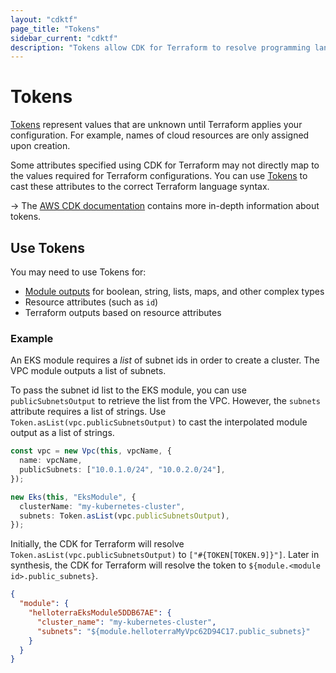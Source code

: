 ```yaml
---
layout: "cdktf"
page_title: "Tokens"
sidebar_current: "cdktf"
description: "Tokens allow CDK for Terraform to resolve programming language types to Terraform language syntax."
---
```


# Tokens

[Tokens](https://docs.aws.amazon.com/cdk/latest/guide/tokens.html)
represent values that are unknown until Terraform applies your configuration. For example, names of cloud resources are only assigned upon creation.

Some attributes specified using CDK for Terraform may not directly map to the values required for Terraform configurations. You can use [Tokens](https://docs.aws.amazon.com/cdk/latest/guide/tokens.html)
to cast these attributes to the correct Terraform language syntax.

-> The [AWS CDK documentation](https://docs.aws.amazon.com/cdk/latest/guide/tokens.html) contains more in-depth information about tokens.

## Use Tokens

You may need to use Tokens for:

- [Module outputs](/fundamentals/modules.html) for boolean, string, lists, maps, and other complex types
- Resource attributes (such as `id`)
- Terraform outputs based on resource attributes

### Example

An EKS module requires a _list_ of subnet ids in order to create a cluster. The VPC module outputs a list of subnets.

To pass the subnet id list to the EKS module, you can use `publicSubnetsOutput` to retrieve the list from the VPC. However, the `subnets` attribute
requires a list of strings. Use `Token.asList(vpc.publicSubnetsOutput)` to cast the interpolated module
output as a list of strings.

```typescript
const vpc = new Vpc(this, vpcName, {
  name: vpcName,
  publicSubnets: ["10.0.1.0/24", "10.0.2.0/24"],
});

new Eks(this, "EksModule", {
  clusterName: "my-kubernetes-cluster",
  subnets: Token.asList(vpc.publicSubnetsOutput),
});
```

Initially, the CDK for Terraform will resolve `Token.asList(vpc.publicSubnetsOutput)` to `["#{TOKEN[TOKEN.9]}"]`.
Later in synthesis, the CDK for Terraform will resolve the token to `${module.<module id>.public_subnets}`.

```json
{
  "module": {
    "helloterraEksModule5DDB67AE": {
      "cluster_name": "my-kubernetes-cluster",
      "subnets": "${module.helloterraMyVpc62D94C17.public_subnets}"
    }
  }
}
```
